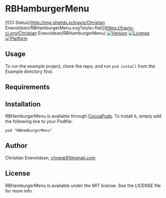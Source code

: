 # RBHamburgerMenu

[![CI Status](http://img.shields.io/travis/Christian Enevoldsen/RBHamburgerMenu.svg?style=flat)](https://travis-ci.org/Christian Enevoldsen/RBHamburgerMenu)
[![Version](https://img.shields.io/cocoapods/v/RBHamburgerMenu.svg?style=flat)](http://cocoadocs.org/docsets/RBHamburgerMenu)
[![License](https://img.shields.io/cocoapods/l/RBHamburgerMenu.svg?style=flat)](http://cocoadocs.org/docsets/RBHamburgerMenu)
[![Platform](https://img.shields.io/cocoapods/p/RBHamburgerMenu.svg?style=flat)](http://cocoadocs.org/docsets/RBHamburgerMenu)

## Usage

To run the example project, clone the repo, and run `pod install` from the Example directory first.

## Requirements

## Installation

RBHamburgerMenu is available through [CocoaPods](http://cocoapods.org). To install
it, simply add the following line to your Podfile:

    pod "RBHamburgerMenu"

## Author

Christian Enevoldsen, chrene91@gmail.com

## License

RBHamburgerMenu is available under the MIT license. See the LICENSE file for more info.

